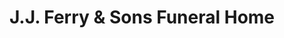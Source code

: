 ---
title: "J.J. Ferry & Sons Funeral Home"
url: /meriden/j-j-ferry-and-sons-funeral-home/
shop: funeral directors
---